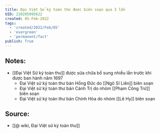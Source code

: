 ```yaml
---
title: Đại Việt Sử ký toàn thư được biên soạn qua 3 lần
UID: 220205095622
created: 05-Feb-2022
tags:
  - 'created/2022/Feb/05'
  - 'evergreen'
  - 'permanent/fact'
publish: True
---
```

## Notes:
- [[Đại Việt Sử ký toàn thư]] được sửa chữa bổ sung nhiều lần trước khi được ban hành năm 1697
	- Đại Việt sử ký toàn thư bản Hồng Đức do [[Ngô Sĩ Liên]] biên soạn
	- Đại Việt sử ký toàn thư bản Cảnh Trị do nhóm [[Phạm Công Trứ]] biên soạn
	- Đại Việt sử ký toàn thư bản Chính Hòa do nhóm [[Lê Hy]] biên soạn

## Source:
- [[@ wiki, Đại Việt sử ký toàn thư]]


